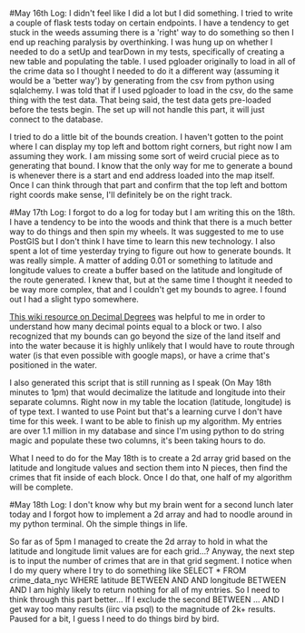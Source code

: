 #May 16th Log:
I didn't feel like I did a lot but I did something. I tried to write a couple of flask tests today on certain endpoints. I have a tendency to get stuck in the weeds assuming there is a 'right' way to do something so then I end up reaching paralysis by overthinking. I was hung up on whether I needed to do a setUp and tearDown in my tests, specifically of creating a new table and populating the table. I used pgloader originally to load in all of the crime data so I thought I needed to do it a different way (assuming it would be a 'better way') by generating from the csv from python using sqlalchemy. I was told that if I used pgloader to load in the csv, do the same thing with the test data. That being said, the test data gets pre-loaded before the tests begin. The set up will not handle this part, it will just connect to the database.


I tried to do a little bit of the bounds creation. I haven't gotten to the point where I can display my top left and bottom right corners, but right now I am assuming they work. I am missing some sort of weird crucial piece as to generating that bound. I know that the only way for me to generate a bound is whenever there is a start and end address loaded into the map itself. Once I can think through that part and confirm that the top left and bottom right coords make sense, I'll definitely be on the right track.

#May 17th Log:
I forgot to do a log for today but I am writing this on the 18th. I have a tendency to be into the woods and think that there is a much better way to do things and then spin my wheels. It was suggested to me to use PostGIS but I don't think I have time to learn this new technology. I also spent a lot of time yesterday trying to figure out how to generate bounds. It was really simple. A matter of adding 0.01 or something to latitude and longitude values to create a buffer based on the latitude and longitude of the route generated. I knew that, but at the same time I thought it needed to be way more complex, that and I couldn't get my bounds to agree. I found out I had a slight typo somewhere. 

[This wiki resource on Decimal Degrees](https://en.wikipedia.org/wiki/Decimal_degrees) was helpful to me in order to understand how many decimal points equal to a block or two. I also recognized that my bounds can go beyond the size of the land itself and into the water because it is highly unlikely that I would have to route through water (is that even possible with google maps), or have a crime that's positioned in the water.

I also generated this script that is still running as I speak (On May 18th minutes to 1pm) that would decimalize the latitude and longitude into their separate columns. Right now in my table the location (latitude, longitude) is of type text. I wanted to use Point but that's a learning curve I don't have time for this week. I want to be able to finish up my algorithm. My entries are over 1.1 million in my database and since I'm using python to do string magic and populate these two columns, it's been taking hours to do.

What I need to do for the May 18th is to create a 2d array grid based on the latitude and longitude values and section them into N pieces, then find the crimes that fit inside of each block. Once I do that, one half of my algorithm will be complete.

#May 18th Log:
I don't know why but my brain went for a second lunch later today and I forgot how to implement a 2d array and had to noodle around in my python terminal. Oh the simple things in life.

So far as of 5pm I managed to create the 2d array to hold in what the latitude and longitude limit values are for each grid...?
Anyway, the next step is to input the number of crimes that are in that grid segment.
I notice when I do my query where I try to do something like
SELECT * FROM crime_data_nyc WHERE latitude BETWEEN <value> AND <value> AND longitude BETWEEN <value> AND <value> I am highly likely to return nothing for all of my entries. So I need to think through this part better... If I exclude the second BETWEEN ... AND I get way too many results (iirc via psql) to the magnitude of 2k+ results. Paused for a bit, I guess I need to do things bird by bird.